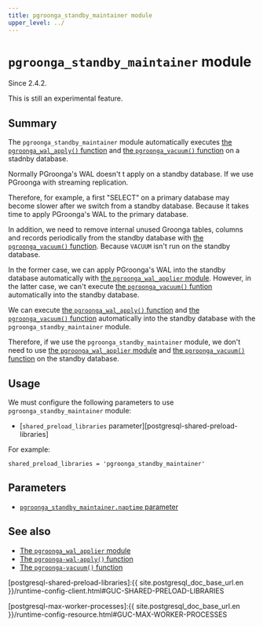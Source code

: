 ```yaml
---
title: pgroonga_standby_maintainer module
upper_level: ../
---
```


# `pgroonga_standby_maintainer` module

Since 2.4.2.

This is still an experimental feature.

## Summary

The `pgroonga_standby_maintainer` module automatically executes [the `pgroonga_wal_apply()` function][pgroonga-wal-apply] and [the `pgroonga_vacuum()` function][pgroonga-vacuum] on a stadnby database.

Normally PGroonga's WAL doesn't t apply on a standby database.
If we use PGroonga with streaming replication.

Therefore, for example, a first \"SELECT\" on a primary database may become slower after we switch from a standby database. Because it takes time to apply PGroonga's WAL to the primary database.

In addition, we need to remove internal unused Groonga tables, columns and records periodically from the standby database with [the `pgroonga_vacuum()` function][pgroonga-vacuum]. Because `VACUUM` isn't run on the standby database.

In the former case, we can apply PGroonga's WAL into the standby database automatically with [the `pgroonga_wal_applier` module][pgroonga-wal-applier]. However, in the latter case, we can't execute [the `pgroonga_vacuum()` funtion][pgroonga-vacuum] automatically into the standby database.

We can execute [the `pgroonga_wal_apply()` function][pgroonga-wal-apply] and [the `pgroonga_vacuum()` function][pgroonga-vacuum] automatically into the standby database with the `pgroonga_standby_maintainer` module.

Therefore, if we use the `pgroonga_standby_maintainer` module, we don't need to use [the `pgroonga_wal_applier` module][pgroonga-wal-applier] and [the `pgroonga_vacuum()` function][pgroonga-vacuum] on the standby database.

## Usage

We must configure the following parameters to use `pgroonga_standby_maintainer` module:

  * [`shared_preload_libraries` parameter][postgresql-shared-preload-libraries]

For example:

```text
shared_preload_libraries = 'pgroonga_standby_maintainer'
```

## Parameters

  * [`pgroonga_standby_maintainer.naptime` parameter][pgroonga-standby-maintainer-naptime]

## See also

  * [The `pgroonga_wal_applier` module][pgroonga-wal-applier]
  * [The `pgroonga-wal-apply()` function][pgroonga-wal-apply]
  * [The `pgroonga-vacuum()` function][pgroonga-vacuum]


[pgroonga-wal-applier]:./pgroonga-wal-applier.html
[pgroonga-wal-apply]:../functions/pgroonga-wal-apply.html
[pgroonga-vacuum]:../functions/pgroonga-vacuum.html

[postgresql-shared-preload-libraries]:{{ site.postgresql_doc_base_url.en }}/runtime-config-client.html#GUC-SHARED-PRELOAD-LIBRARIES

[postgresql-max-worker-processes]:{{ site.postgresql_doc_base_url.en }}/runtime-config-resource.html#GUC-MAX-WORKER-PROCESSES

[pgroonga-standby-maintainer-naptime]:../parameters/pgroonga-standby-maintainer-naptime.html
